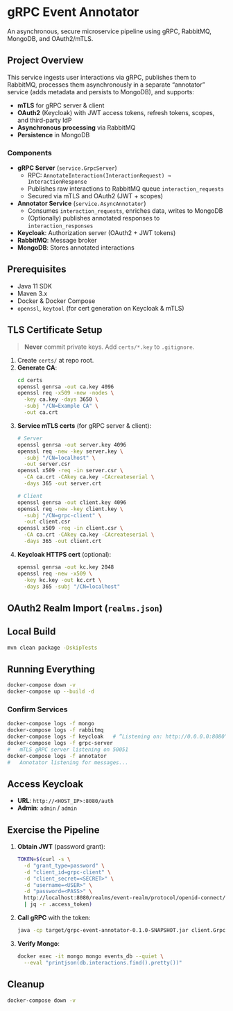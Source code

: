 # gRPC Event Annotator

An asynchronous, secure microservice pipeline using gRPC, RabbitMQ, MongoDB, and OAuth2/mTLS.

## Project Overview

This service ingests user interactions via gRPC, publishes them to RabbitMQ, processes them asynchronously in a separate “annotator” service (adds metadata and persists to MongoDB), and supports:

- **mTLS** for gRPC server & client  
- **OAuth2** (Keycloak) with JWT access tokens, refresh tokens, scopes, and third-party IdP  
- **Asynchronous processing** via RabbitMQ  
- **Persistence** in MongoDB  

### Components

- **gRPC Server** (`service.GrpcServer`)  
  - RPC: `AnnotateInteraction(InteractionRequest) → InteractionResponse`  
  - Publishes raw interactions to RabbitMQ queue `interaction_requests`  
  - Secured via mTLS and OAuth2 (JWT + scopes)  
- **Annotator Service** (`service.AsyncAnnotator`)  
  - Consumes `interaction_requests`, enriches data, writes to MongoDB  
  - (Optionally) publishes annotated responses to `interaction_responses`  
- **Keycloak**: Authorization server (OAuth2 + JWT tokens)  
- **RabbitMQ**: Message broker  
- **MongoDB**: Stores annotated interactions  

## Prerequisites

- Java 11 SDK  
- Maven 3.x  
- Docker & Docker Compose  
- `openssl`, `keytool` (for cert generation on Keycloak & mTLS)

## TLS Certificate Setup

> **Never** commit private keys. Add `certs/*.key` to `.gitignore`.

1. Create `certs/` at repo root.  
2. **Generate CA**:
   ```bash
   cd certs
   openssl genrsa -out ca.key 4096
   openssl req -x509 -new -nodes \
     -key ca.key -days 3650 \
     -subj "/CN=Example CA" \
     -out ca.crt
   ```
3. **Service mTLS certs** (for gRPC server & client):
   ```bash
   # Server
   openssl genrsa -out server.key 4096
   openssl req -new -key server.key \
     -subj "/CN=localhost" \
     -out server.csr
   openssl x509 -req -in server.csr \
     -CA ca.crt -CAkey ca.key -CAcreateserial \
     -days 365 -out server.crt

   # Client
   openssl genrsa -out client.key 4096
   openssl req -new -key client.key \
     -subj "/CN=grpc-client" \
     -out client.csr
   openssl x509 -req -in client.csr \
     -CA ca.crt -CAkey ca.key -CAcreateserial \
     -days 365 -out client.crt
   ```
4. **Keycloak HTTPS cert** (optional):
   ```bash
   openssl genrsa -out kc.key 2048
   openssl req -new -x509 \
     -key kc.key -out kc.crt \
     -days 365 -subj "/CN=localhost"
   ```

## OAuth2 Realm Import (`realms.json`)


## Local Build

```bash
mvn clean package -DskipTests
```

## Running Everything

```bash
docker-compose down -v
docker-compose up --build -d
```

### Confirm Services

```bash
docker-compose logs -f mongo
docker-compose logs -f rabbitmq
docker-compose logs -f keycloak   # “Listening on: http://0.0.0.0:8080”
docker-compose logs -f grpc-server
#   mTLS gRPC server listening on 50051
docker-compose logs -f annotator
#   Annotator listening for messages...
```

## Access Keycloak

- **URL**: `http://<HOST_IP>:8080/auth`  
- **Admin**: `admin` / `admin`

## Exercise the Pipeline

1. **Obtain JWT** (password grant):
   ```bash
   TOKEN=$(curl -s \
     -d "grant_type=password" \
     -d "client_id=grpc-client" \
     -d "client_secret=<SECRET>" \
     -d "username=<USER>" \
     -d "password=<PASS>" \
     http://localhost:8080/realms/event-realm/protocol/openid-connect/token \
     | jq -r .access_token)
   ```
2. **Call gRPC** with the token:
   ```bash
   java -cp target/grpc-event-annotator-0.1.0-SNAPSHOT.jar client.GrpcClient --token "$TOKEN"
   ```
3. **Verify Mongo**:
   ```bash
   docker exec -it mongo mongo events_db --quiet \
     --eval "printjson(db.interactions.find().pretty())"
   ```

## Cleanup

```bash
docker-compose down -v
```
